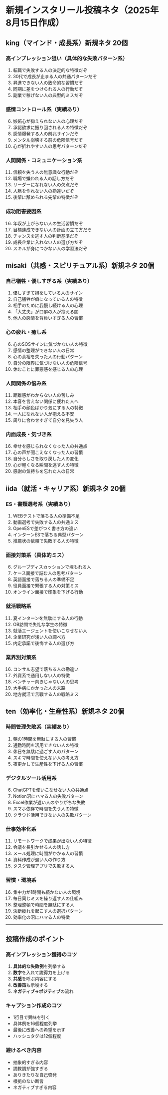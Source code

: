 # 新規インスタリール投稿ネタ（2025年8月15日作成）

## king（マインド・成長系）新規ネタ 20個

### 高インプレッション狙い（具体的な失敗パターン系）
1. 転職で失敗する人の決定的な特徴だぞ
2. 30代で成長が止まる人の共通パターンだぞ
3. 昇進できない人の致命的な習慣だぞ
4. 同期に差をつけられる人の行動だぞ
5. 副業で稼げない人の典型的ミスだぞ

### 感情コントロール系（実績あり）
6. 嫉妬心が抑えられない人の心理だぞ
7. 承認欲求に振り回される人の特徴だぞ
8. 感情爆発する人の前兆サインだぞ
9. メンタル崩壊する前の危険信号だぞ
10. 心が折れやすい人の思考パターンだぞ

### 人間関係・コミュニケーション系
11. 信頼を失う人の無意識な行動だぞ
12. 職場で嫌われる人の話し方だぞ
13. リーダーになれない人の欠点だぞ
14. 人脈を作れない人の勘違いだぞ
15. 後輩に舐められる先輩の特徴だぞ

### 成功阻害要因系
16. 年収が上がらない人の生活習慣だぞ
17. 目標達成できない人の計画の立て方だぞ
18. チャンスを逃す人の判断基準だぞ
19. 成長企業に入れない人の選び方だぞ
20. スキルが身につかない人の学習法だぞ

## misaki（共感・スピリチュアル系）新規ネタ 20個

### 自己犠牲・優しすぎる系（実績あり）
1. 優しすぎて損をしている人のサイン
2. 自己犠牲が癖になっている人の特徴
3. 相手のために我慢し続ける人の心理
4. 「大丈夫」が口癖の人が抱える闇
5. 他人の感情を背負いすぎる人の習慣

### 心の疲れ・癒し系
6. 心のSOSサインに気づかない人の特徴
7. 感情の整理ができない人の日常
8. 心の余裕を失った人の行動パターン
9. 自分の限界に気づけない人の危険信号
10. 休むことに罪悪感を感じる人の心理

### 人間関係の悩み系
11. 距離感がわからない人の苦しみ
12. 本音を言えない関係に疲れた人へ
13. 相手の顔色ばかり気にする人の特徴
14. 一人になれない人が抱える不安
15. 周りに合わせすぎて自分を見失う人

### 内面成長・気づき系
16. 幸せを感じられなくなった人の共通点
17. 心の声が聞こえなくなった人の習慣
18. 自分らしさを取り戻した人の変化
19. 心が軽くなる瞬間を逃す人の特徴
20. 感謝の気持ちを忘れた人の日常

## iida（就活・キャリア系）新規ネタ 20個

### ES・書類選考系（実績あり）
1. WEBテストで落ちる人の準備不足
2. 動画選考で失敗する人の共通ミス
3. OpenESで差がつく書き方の違い
4. インターンESで落ちる典型パターン
5. 推薦状の依頼で失敗する人の特徴

### 面接対策系（具体的ミス）
6. グループディスカッションで埋もれる人
7. ケース面接で詰む人の思考パターン
8. 英語面接で落ちる人の準備不足
9. 役員面接で緊張する人の対策ミス
10. オンライン面接で印象を下げる行動

### 就活戦略系
11. 夏インターンを無駄にする人の行動
12. OB訪問で失礼な学生の特徴
13. 就活エージェントを使いこなせない人
14. 企業研究が浅い人の調べ方
15. 内定承諾で後悔する人の選び方

### 業界別対策系
16. コンサル志望で落ちる人の勘違い
17. 外資系で通用しない人の特徴
18. ベンチャー向きじゃない人の思考
19. 大手病にかかった人の末路
20. 地方就活で苦戦する人の戦略ミス

## ten（効率化・生産性系）新規ネタ 20個

### 時間管理失敗系（実績あり）
1. 朝の1時間を無駄にする人の習慣
2. 通勤時間を活用できない人の特徴
3. 休日を無駄に過ごす人のパターン
4. スキマ時間を使えない人の考え方
5. 夜更かしで生産性を下げる人の習慣

### デジタルツール活用系
6. ChatGPTを使いこなせない人の共通点
7. Notion沼にハマる人の失敗パターン
8. Excel作業が遅い人のやりがちな失敗
9. スマホ依存で時間を失う人の特徴
10. クラウド活用できない人の失敗パターン

### 仕事効率化系
11. リモートワークで成果が出ない人の特徴
12. 会議を長引かせる人の話し方
13. メール処理に時間がかかる人の習慣
14. 資料作成が遅い人の作り方
15. タスク管理アプリで失敗する人

### 習慣・環境系
16. 集中力が1時間も続かない人の環境
17. 毎日同じミスを繰り返す人の仕組み
18. 整理整頓で時間を無駄にする人
19. 決断疲れを起こす人の選択パターン
20. 効率化の沼にハマる人の特徴

---

## 投稿作成のポイント

### 高インプレッション獲得のコツ
1. **具体的な失敗例**を列挙する
2. **数字**を入れて説得力を上げる
3. **共感**を呼ぶ内容にする
4. **改善策**も示唆する
5. **ネガティブ→ポジティブ**の流れ

### キャプション作成のコツ
- 1行目で興味を引く
- 具体例を16個程度列挙
- 最後に改善への希望を示す
- ハッシュタグは12個程度

### 避けるべき内容
- 抽象的すぎる内容
- 説教調が強すぎる
- ありきたりな自己啓発
- 根拠のない断言
- ネガティブすぎる内容